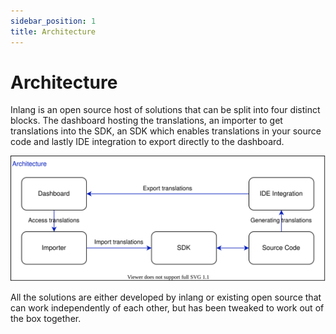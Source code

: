 ```yaml
---
sidebar_position: 1
title: Architecture
---
```


# Architecture

 Inlang is an open source host of solutions that can be split into four distinct blocks. The dashboard hosting the translations, an importer to get translations into the SDK, an SDK which enables translations in your source code and lastly IDE integration to export directly to the dashboard.

 ![inlang architecture](../../static/img/architecture.svg)

 All the solutions are either developed by inlang or existing open source that can work independently of each other, but has been tweaked to work out of the box together.